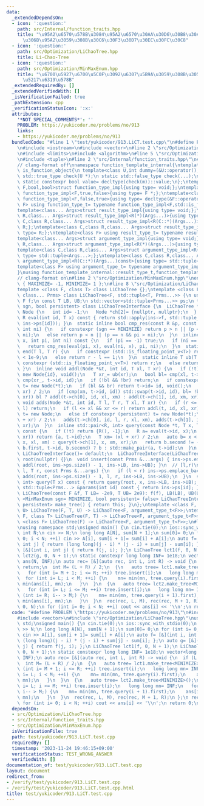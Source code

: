```yaml
---
data:
  _extendedDependsOn:
  - icon: ':question:'
    path: src/Internal/function_traits.hpp
    title: "\u95A2\u6570\u578B\u3084\u95A2\u6570\u30AA\u30D6\u30B8\u30A7\u30AF\u30C8\
      \u306B\u95A2\u3059\u308B\u30C6\u30F3\u30D7\u30EC\u30FC\u30C8"
  - icon: ':question:'
    path: src/Optimization/LiChaoTree.hpp
    title: Li-Chao-Tree
  - icon: ':question:'
    path: src/Optimization/MinMaxEnum.hpp
    title: "\u6700\u5927\u6700\u5C0F\u3092\u6307\u5B9A\u3059\u308B\u305F\u3081\u306E\
      \u5217\u6319\u578B"
  _extendedRequiredBy: []
  _extendedVerifiedWith: []
  _isVerificationFailed: true
  _pathExtension: cpp
  _verificationStatusIcon: ':x:'
  attributes:
    '*NOT_SPECIAL_COMMENTS*': ''
    PROBLEM: https://yukicoder.me/problems/no/913
    links:
    - https://yukicoder.me/problems/no/913
  bundledCode: "#line 1 \"test/yukicoder/913.LiCT.test.cpp\"\n#define PROBLEM \"https://yukicoder.me/problems/no/913\"\
    \n#include <iostream>\n#include <vector>\n#line 2 \"src/Optimization/LiChaoTree.hpp\"\
    \n#include <limits>\n#include <algorithm>\n#line 5 \"src/Optimization/LiChaoTree.hpp\"\
    \n#include <tuple>\n#line 2 \"src/Internal/function_traits.hpp\"\n#include <type_traits>\n\
    // clang-format off\nnamespace function_template_internal{\ntemplate<class C>struct\
    \ is_function_object{\n template<class U,int dummy=(&U::operator(),0)> static\
    \ std::true_type check(U *);\n static std::false_type check(...);\n static C *m;\n\
    \ static constexpr bool value= decltype(check(m))::value;\n};\ntemplate<class\
    \ F,bool,bool>struct function_type_impl{using type= void;};\ntemplate<class F>struct\
    \ function_type_impl<F,true,false>{using type= F *;};\ntemplate<class F>struct\
    \ function_type_impl<F,false,true>{using type= decltype(&F::operator());};\ntemplate<class\
    \ F> using function_type_t= typename function_type_impl<F,std::is_function_v<F>,is_function_object<F>::value>::type;\n\
    template<class... Args>struct result_type_impl{using type= void;};\ntemplate<class\
    \ R,class... Args>struct result_type_impl<R(*)(Args...)>{using type= R;};\ntemplate<class\
    \ C,class R,class... Args>struct result_type_impl<R(C::*)(Args...)>{using type=\
    \ R;};\ntemplate<class C,class R,class... Args>struct result_type_impl<R(C::*)(Args...)const>{using\
    \ type= R;};\ntemplate<class F> using result_type_t= typename result_type_impl<function_type_t<F>>::type;\n\
    template<class... Args>struct argument_type_impl{using type= void;};\ntemplate<class\
    \ R,class... Args>struct argument_type_impl<R(*)(Args...)>{using type= std::tuple<Args...>;};\n\
    template<class C,class R,class... Args>struct argument_type_impl<R(C::*)(Args...)>{using\
    \ type= std::tuple<Args...>;};\ntemplate<class C,class R,class... Args>struct\
    \ argument_type_impl<R(C::*)(Args...)const>{using type= std::tuple<Args...>;};\n\
    template<class F> using argument_type_t= typename argument_type_impl<function_type_t<F>>::type;\n\
    }\nusing function_template_internal::result_type_t,function_template_internal::argument_type_t;\n\
    // clang-format on\n#line 2 \"src/Optimization/MinMaxEnum.hpp\"\nenum MinMaxEnum\
    \ { MAXIMIZE= -1, MINIMIZE= 1 };\n#line 8 \"src/Optimization/LiChaoTree.hpp\"\n\
    template <class F, class T> class LiChaoTree {};\ntemplate <class F, class T,\
    \ class... Prms> class LiChaoTree<F, std::tuple<T, Prms...>> {\n using R= result_type_t<F>;\n\
    \ F f;\n const T LB, UB;\n std::vector<std::tuple<Prms...>> ps;\n template <MinMaxEnum\
    \ sgn, bool persistent> class LiChaoTreeInterface {\n  LiChaoTree *ins;\n  struct\
    \ Node {\n   int id= -1;\n   Node *ch[2]= {nullptr, nullptr};\n  } *root;\n  inline\
    \ R eval(int id, T x) const { return std::apply(ins->f, std::tuple_cat(std::make_tuple(x),\
    \ ins->ps[id])); }\n  static inline bool cmp_res(const R &p, const R &n, int pi,\
    \ int ni) {\n   if constexpr (sgn == MINIMIZE) return p > n || (p == n && pi >\
    \ ni);\n   else return p < n || (p == n && pi > ni);\n  }\n  inline bool cmp(T\
    \ x, int pi, int ni) const {\n   if (pi == -1) true;\n   if (ni == -1) false;\n\
    \   return cmp_res(eval(pi, x), eval(ni, x), pi, ni);\n  }\n  static inline bool\
    \ end(T l, T r) {\n   if constexpr (std::is_floating_point_v<T>) return r - l\
    \ < 1e-9;\n   else return r - l == 1;\n  }\n  static inline T ub(T r) {\n   if\
    \ constexpr (std::is_floating_point_v<T>) return r;\n   else return r - 1;\n \
    \ }\n  inline void addl(Node *&t, int id, T xl, T xr) {\n   if (!t) return t=\
    \ new Node{id}, void();\n   T xr_= ub(xr);\n   bool bl= cmp(xl, t->id, id), br=\
    \ cmp(xr_, t->id, id);\n   if (!bl && !br) return;\n   if constexpr (persistent)\
    \ t= new Node(*t);\n   if (bl && br) return t->id= id, void();\n   T xm= (xl +\
    \ xr) / 2;\n   if (cmp(xm, t->id, id)) std::swap(t->id, id), bl= !bl;\n   if (!end(xl,\
    \ xr)) bl ? addl(t->ch[0], id, xl, xm) : addl(t->ch[1], id, xm, xr);\n  }\n  inline\
    \ void adds(Node *&t, int id, T l, T r, T xl, T xr) {\n   if (r <= xl || xr <=\
    \ l) return;\n   if (l <= xl && xr <= r) return addl(t, id, xl, xr);\n   if (!t)\
    \ t= new Node;\n   else if constexpr (persistent) t= new Node(*t);\n   T xm= (xl\
    \ + xr) / 2;\n   adds(t->ch[0], id, l, r, xl, xm), adds(t->ch[1], id, l, r, xm,\
    \ xr);\n  }\n  inline std::pair<R, int> query(const Node *t, T x, T xl, T xr)\
    \ const {\n   if (!t) return {R(), -1};\n   R a= eval(t->id, x);\n   if (end(xl,\
    \ xr)) return {a, t->id};\n   T xm= (xl + xr) / 2;\n   auto b= x < xm ? query(t->ch[0],\
    \ x, xl, xm) : query(t->ch[1], x, xm, xr);\n   return b.second != -1 && cmp_res(a,\
    \ b.first, t->id, b.second) ? b : std::make_pair(a, t->id);\n  }\n public:\n \
    \ LiChaoTreeInterface()= default;\n  LiChaoTreeInterface(LiChaoTree *ins): ins(ins),\
    \ root(nullptr) {}\n  void insert(const Prms &...args) { ins->ps.emplace_back(args...),\
    \ addl(root, ins->ps.size() - 1, ins->LB, ins->UB); }\n  // [l,r)\n  void insert(T\
    \ l, T r, const Prms &...args) {\n   if (l < r) ins->ps.emplace_back(args...),\
    \ adds(root, ins->ps.size() - 1, l, r, ins->LB, ins->UB);\n  }\n  std::pair<R,\
    \ int> query(T x) const { return query(root, x, ins->LB, ins->UB); }\n  const\
    \ std::tuple<Prms...> &params(int id) const { return ins->ps[id]; }\n };\npublic:\n\
    \ LiChaoTree(const F &f, T LB= -2e9, T UB= 2e9): f(f), LB(LB), UB(UB) {}\n template\
    \ <MinMaxEnum sgn= MINIMIZE, bool persistent= false> LiChaoTreeInterface<sgn,\
    \ persistent> make_tree() { return this; }\n};\ntemplate <class F, class T, class\
    \ U> LiChaoTree(F, T, U) -> LiChaoTree<F, argument_type_t<F>>;\ntemplate <class\
    \ F, class T> LiChaoTree(F, T) -> LiChaoTree<F, argument_type_t<F>>;\ntemplate\
    \ <class F> LiChaoTree(F) -> LiChaoTree<F, argument_type_t<F>>;\n#line 5 \"test/yukicoder/913.LiCT.test.cpp\"\
    \nusing namespace std;\nsigned main() {\n cin.tie(0);\n ios::sync_with_stdio(0);\n\
    \ int N;\n cin >> N;\n long long A[N], sum[N + 1];\n sum[0]= 0;\n for (int i=\
    \ 0; i < N; ++i) cin >> A[i], sum[i + 1]= sum[i] + A[i];\n auto f= [&](int i,\
    \ int j) { return (long long)(j - i) * (j - i) + sum[j] - sum[i]; };\n auto g=\
    \ [&](int i, int j) { return f(j, i); };\n LiChaoTree lct1(f, 0, N + 1);\n LiChaoTree\
    \ lct2(g, 0, N + 1);\n static constexpr long long INF= 1e18;\n vector<long long>\
    \ ans(N, INF);\n auto rec= [&](auto rec, int L, int R) -> void {\n  if (L == R)\
    \ return;\n  int M= (L + R) / 2;\n  {\n   auto tree= lct1.make_tree<MINIMIZE>();\n\
    \   for (int i= M + 1; i <= R; ++i) tree.insert(i);\n   long long mn= INF;\n \
    \  for (int i= L; i < M; ++i) {\n    mn= min(mn, tree.query(i).first);\n    ans[i]=\
    \ min(ans[i], mn);\n   }\n  }\n  {\n   auto tree= lct2.make_tree<MINIMIZE>();\n\
    \   for (int i= L; i <= M; ++i) tree.insert(i);\n   long long mn= INF;\n   for\
    \ (int i= R; i-- > M;) {\n    mn= min(mn, tree.query(i + 1).first);\n    ans[i]=\
    \ min(ans[i], mn);\n   }\n  }\n  rec(rec, L, M), rec(rec, M + 1, R);\n };\n rec(rec,\
    \ 0, N);\n for (int i= 0; i < N; ++i) cout << ans[i] << '\\n';\n return 0;\n}\n"
  code: "#define PROBLEM \"https://yukicoder.me/problems/no/913\"\n#include <iostream>\n\
    #include <vector>\n#include \"src/Optimization/LiChaoTree.hpp\"\nusing namespace\
    \ std;\nsigned main() {\n cin.tie(0);\n ios::sync_with_stdio(0);\n int N;\n cin\
    \ >> N;\n long long A[N], sum[N + 1];\n sum[0]= 0;\n for (int i= 0; i < N; ++i)\
    \ cin >> A[i], sum[i + 1]= sum[i] + A[i];\n auto f= [&](int i, int j) { return\
    \ (long long)(j - i) * (j - i) + sum[j] - sum[i]; };\n auto g= [&](int i, int\
    \ j) { return f(j, i); };\n LiChaoTree lct1(f, 0, N + 1);\n LiChaoTree lct2(g,\
    \ 0, N + 1);\n static constexpr long long INF= 1e18;\n vector<long long> ans(N,\
    \ INF);\n auto rec= [&](auto rec, int L, int R) -> void {\n  if (L == R) return;\n\
    \  int M= (L + R) / 2;\n  {\n   auto tree= lct1.make_tree<MINIMIZE>();\n   for\
    \ (int i= M + 1; i <= R; ++i) tree.insert(i);\n   long long mn= INF;\n   for (int\
    \ i= L; i < M; ++i) {\n    mn= min(mn, tree.query(i).first);\n    ans[i]= min(ans[i],\
    \ mn);\n   }\n  }\n  {\n   auto tree= lct2.make_tree<MINIMIZE>();\n   for (int\
    \ i= L; i <= M; ++i) tree.insert(i);\n   long long mn= INF;\n   for (int i= R;\
    \ i-- > M;) {\n    mn= min(mn, tree.query(i + 1).first);\n    ans[i]= min(ans[i],\
    \ mn);\n   }\n  }\n  rec(rec, L, M), rec(rec, M + 1, R);\n };\n rec(rec, 0, N);\n\
    \ for (int i= 0; i < N; ++i) cout << ans[i] << '\\n';\n return 0;\n}"
  dependsOn:
  - src/Optimization/LiChaoTree.hpp
  - src/Internal/function_traits.hpp
  - src/Optimization/MinMaxEnum.hpp
  isVerificationFile: true
  path: test/yukicoder/913.LiCT.test.cpp
  requiredBy: []
  timestamp: '2023-11-24 19:46:15+09:00'
  verificationStatus: TEST_WRONG_ANSWER
  verifiedWith: []
documentation_of: test/yukicoder/913.LiCT.test.cpp
layout: document
redirect_from:
- /verify/test/yukicoder/913.LiCT.test.cpp
- /verify/test/yukicoder/913.LiCT.test.cpp.html
title: test/yukicoder/913.LiCT.test.cpp
---
```


